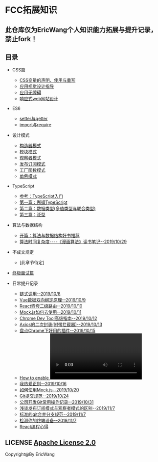 # FCC拓展知识

## 此仓库仅为EricWang个人知识能力拓展与提升记录，禁止fork！

## 目录  

- CSS篇
  - [CSS变量的声明、使用与重写](src/01cssvariable.html)
  - [应用视觉设计指导](src/02APP_DESIGN.md)  
  - [应用无障碍](src/03ApplicationAccessibility.md) 
  - [响应式web网站设计](src/04ResponsiveAndAdaptive.md)
- ES6
  - [setter与getter](src/05SetAndGet.js)
  - [import与require](src/06import&require.md)
- 设计模式 
  - [构造器模式](./src/07ConstructorMode.md) 
  - [模块模式](./src/08ModuleMode.md)
  - [观察者模式](./src/09ObserverMode.md)
  - [发布订阅模式](./src/10PubSubMode.md)
  - [工厂函数模式]()
  - [单例模式]()
- TypeScript
  - [参考：TypeScript入门](https://ts.xcatliu.com/)   
  - [第一篇：邂逅TypeScript](./src/ts_notes/01邂逅TS.md)
  - [第二篇：数据类型(多值类型与联合类型)](./src/ts_notes/02ts数据类型(多值类型与联合类型).md)
  - [第三篇：泛型](./src/ts_notes/03ts泛型.md)
  
- 算法与数据结构
  - [开篇：算法与数据结构好书推荐](https://www.jianshu.com/p/75102d69e546)
  - [算法时间复杂度----《漫画算法》读书笔记--2019/10/29](./src/algorithm/01时间复杂度.md)

- 不成文规定
  - [此章节待定]
 
- [终极面试篇](src/Interview.md)
- 日常提升记录
  - [链式调用--2019/10/8](./daily/2019/10/ChainedCall.md)
  - [Vue数据双向绑定原理--2019/10/9](daily/2019/10/Vue数据双向绑定源码分析.md)
  - [React嵌套二级路由--2019/10/10](https://github.com/bigbigDreamer/PersonalWebSite/issues/2)
  - [Mock.js如何去使用--2019/10/11](https://github.com/bigbigDreamer/PersonalWebSite/issues/1)
  - [Chrome Dev Tool高级指南--2019/10/12](https://mp.weixin.qq.com/s?__biz=MzU3NjczNDk2MA==&mid=2247484637&idx=1&sn=1c47455f539fa87f0f29bbe58b1bf33c&chksm=fd0e1742ca799e540042e1595ee03a6a8e78c8ada9bcd5378f0e9dbe489679adedf38b3d3f3e&scene=0&xtrack=1&key=54e46c2d26bbf65758529c4f28eb16aadec7b17a87d7ae807eb6da321e796250be1cbf01fff931d05b9ee48e1baf4e5bcec9a14262801d720777466153f10af0435d0579c3dcfb90e3a8143876d7816c&ascene=1&uin=MTI1MTM4NDc4OA%3D%3D&devicetype=Windows+10&version=62060841&lang=zh_CN&pass_ticket=XDu3a8IiRMmzNvbZG1ziS62MglSqZ287fDHW%2F%2ByD5Uj7M0UenJvy%2B3AhDkYiLJpk)
  - [Axios的二次封装(附带拦截器)--2019/10/13](https://github.com/bigbigDreamer/PersonalWebSite/issues/5)
  - [盘点Chrome下好用的插件--2019/10/15](https://github.com/bigbigDreamer/FCC_Record/issues/1)
  - [How to enable <video> and <audio> tags in all major browsers--2019/10/16](https://html5media.info/)
  - [我热爱正则--2019/10/16](http://leaverou.github.io/regexplained/)
  - [如何使用Mock.js--2019/10/20](./daily/2019/10/如何使用Mock.md)
  - [Git提交规范--2019/10/24](https://github.com/bigbigDreamer/FCC_Record/issues/6)
  - [公司开发Git常用操作记录--2019/10/31](daily/2019/10/公司开发常用git命令.md)
  - [浅谈发布订阅模式与观察者模式的区别--2019/11/7](daily/2019/11/浅谈发布订阅模式与观察者模式的区别.md)
  - [标准的git合并分支规范--2019/11/7](daily/2019/11/标准的git合并分支规范.md)
  - [检测你的终端设备--2019/11/7](https://clientjs.org/)
  - [React编程心得](daily/2019/12/React编程心得.md)
  
## LICENSE [Apache License 2.0](https://github.com/bigbigDreamer/FCC_Record/blob/master/LICENSE)

Copyright@By EricWang
  
